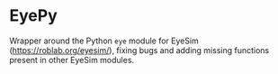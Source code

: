 # EyePy

Wrapper around the Python `eye` module for EyeSim (https://roblab.org/eyesim/), fixing bugs and adding missing functions present in other EyeSim modules.
